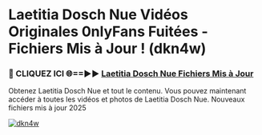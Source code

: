 # Laetitia Dosch Nue Vidéos Originales 0nlyFans Fuitées - Fichiers Mis à Jour ! (dkn4w)

<h3>🔴 CLIQUEZ ICI 🌐==►► <a href="https://tinyurl.com/2pmr4ezf" rel="nofollow">Laetitia Dosch Nue Fichiers Mis à Jour</a></h3>

Obtenez Laetitia Dosch Nue et tout le contenu. Vous pouvez maintenant accéder à toutes les vidéos et photos de Laetitia Dosch Nue. Nouveaux fichiers mis à jour 2025

[![dkn4w](https://i.imgur.com/6SNvagu.gif)](https://tinyurl.com/2pmr4ezf)
